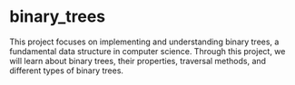 # binary_trees
This project focuses on implementing and understanding binary trees, a fundamental data structure in computer science. Through this project, we will learn about binary trees, their properties, traversal methods, and different types of binary trees.
